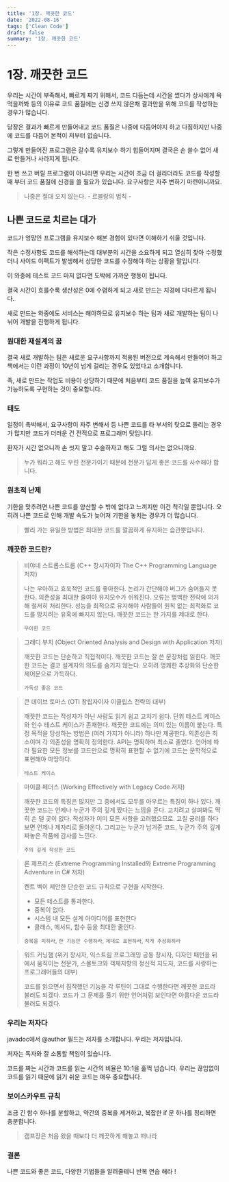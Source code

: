 ```yaml
---
title: '1장. 깨끗한 코드'
date: '2022-08-16'
tags: ['Clean Code']
draft: false
summary: '1장. 깨끗한 코드'
---
```


# 1장. 깨끗한 코드

우리는 시간이 부족해서, 빠르게 짜기 위해서, 코드 다듬는데 시간을 썼다가 상사에게 욕먹을까봐 등의 이유로 코드 품질에는 신경 쓰지 않은채 결과만을 위해 코드를 작성하는 경우가 많습니다.

당장은 결과가 빠르게 만들어내고 코드 품질은 나중에 다듬어야지 하고 다짐하지만 나중에 코드를 다듬어 본적이 저부터 없습니다.

그렇게 만들어진 프로그램은 갈수록 유지보수 하기 힘들어지며 결국은 손 쓸수 없어 새로 만들거나 사라지게 됩니다.

한 번 쓰고 버릴 프로그램이 아니라면 우리는 시간이 조금 더 걸리더라도 코드를 작성할 때 부터 코드 품질에 신경을 쓸 필요가 있습니다. 요구사항은 자주 변하기 마련이니까요.

> 나중은 절대 오지 않는다. - 르블랑의 법칙 -

## 나쁜 코드로 치르는 대가

코드가 엉망인 프로그램을 유지보수 해본 경험이 있다면 이해하기 쉬울 것입니다.

작은 수정사항도 코드를 해석하는데 대부분의 시간을 소요하게 되고 열심히 찾아 수정했더니 사이드 이펙트가 발생해서 상당한 코드를 수정해야 하는 상황을 말입니다.

이 와중에 테스트 코드 마저 없다면 도박에 가까운 행동이 됩니다.

결국 시간이 흐를수록 생산성은 0에 수렴하게 되고 새로 만드는 지경에 다다르게 됩니다.

새로 만드는 와중에도 서비스는 해야하므로 유지보수 하는 팀과 새로 개발하는 팀이 나뉘어 개발을 진행하게 됩니다.

### 원대한 재설계의 꿈

결국 새로 개발하는 팀은 새로운 요구사항까지 적용된 버전으로 계속해서 만들어야 하고 책에서는 이런 과정이 10년이 넘게 걸리는 경우도 있었다고 소개합니다.

즉, 새로 만드는 작업도 비용이 상당하기 때문에 처음부터 코드 품질을 높여 유지보수가 가능하도록 구현하는 것이 중요합니다.

### 태도

일정이 촉박해서, 요구사항이 자주 변해서 등 나쁜 코드를 타 부서의 탓으로 돌리는 경우가 많지만
코드가 더러운 건 전적으로 프로그래머 탓입니다.

환자가 시간 없으니까 손 씻지 말고 수술하자고 해도 그럴 의사는 없으니까요.

> 누가 뭐라고 해도 우린 전문가이기 때문에 전문가 답게 좋은 코드를 사수해야 합니다.

### 원초적 난제

기한을 맞추려면 나쁜 코드를 양산할 수 밖에 없다고 느끼지만 이건 착각일 뿐입니다.
오히려 나쁜 코드로 인해 개발 속도가 늦어져 기한을 놓치는 경우가 더 많습니다.

> 빨리 가는 유일한 방법은 최대한 코드를 깔끔하게 유지하는 습관뿐입니다.

### 깨끗한 코드란?

> 비야네 스트롭스트룹 (C++ 창시자이자 The C++ Programming Language 저자)
>
> 나는 우아하고 효욱적인 코드를 좋아한다.
> 논리가 간단해야 버그가 숨어들지 못한다.
> 의존성을 최대한 줄여야 유지모수가 쉬워진다.
> 오류는 명백한 전략에 의거해 철저히 처리한다.
> 성능을 최적으로 유지해야 사람들이 원칙 없는 최적화로 코드를 망치려는 유혹에 빠지지 않는다.
> 깨끗한 코드는 한 가지를 제대로 한다.
>
> `우아한 코드`

> 그래디 부치 (Object Oriented Analysis and Design with Application 저자)
>
> 깨끗한 코드는 단순하고 직접적이다.
> 깨끗한 코드는 잘 쓴 문장처럼 읽힌다.
> 깨끗한 코드는 결코 설계자의 의도를 숨기지 않는다.
> 오히려 명쾌한 추상화와 단순한 제어문으로 가득하다.
>
> `가독성 좋은 코드`

> 큰 데이브 토마스 (OTI 창립자이자 이클립스 전략의 대부)
>
> 깨끗한 코드는 작성자가 아닌 사람도 읽기 쉽고 고치기 쉽다.
> 단위 테스트 케이스와 인수 테스트 케이스가 존재한다.
> 깨끗한 코드에는 의미 있는 이름이 붙는다.
> 특정 목적을 당성하는 방법은 (여러 가지가 아니라) 하나만 제공한다.
> 의존성은 최소이며 각 의존성을 명확히 정의한다.
> API는 명확하며 최소로 줄였다.
> 언어에 따라 필요한 모든 정보를 코드만으로 명확히 표현할 수 없기에 코드는 문학적으로 표현해야 마땅하다.
>
> `테스트 케이스`

> 마이클 페더스 (Working Effectively with Legacy Code 저자)
>
> 깨끗한 코드의 특징은 많지만 그 중에서도 모두를 아우르는 특징이 하나 있다.
> 깨끗한 코드는 언제나 누군가 주의 깊게 짰다는 느낌을 준다.
> 고치려고 살펴봐도 딱히 손 댈 곳이 없다.
> 작성자가 이미 모든 사항을 고려했으므로. 고칠 궁리를 하다보면 언제나 제자리로 돌아온다.
> 그리고는 누군가 남겨준 코드, 누군가 주의 깊게 짜놓은 작품에 감사를 느낀다.
>
> `주의 깊게 작성한 코드`

> 론 제프리스 (Extreme Programming Installed와 Extreme Programming Adventure in C# 저자)
>
> 켄트 벡이 제안한 단순한 코드 규칙으로 구현을 시작한다.
>
> - 모든 테스트를 통과한다.
> - 중복이 없다.
> - 시스템 내 모든 설계 아이디어를 표현한다
> - 클래스, 메서드, 함수 등을 최대한 줄인다.
>
> `중복을 피하라`, `한 기능만 수행하라`, `제대로 표현하라`, `작게 추상화하라`

> 워드 커닝햄 (위키 창시자, 익스트림 프로그래밍 공동 창시자, 디자인 패턴을 뒤에서 움직이는 전문가, 스몰토크와 객체지향의 정신적 지도자, 코드를 사랑하는 프로그래머들의 대부)
>
> 코드를 읽으면서 짐작했던 기능을 각 루틴이 그대로 수행한다면 깨끗한 코드라 불러도 되겠다.
> 코드가 그 문제를 풀기 위한 언어처럼 보인다면 아름다운 코드라 불러도 되겠다.

### 우리는 저자다

javadoc에서 @author 필드는 저자를 소개합니다. 우리는 저자입니다.

저자는 독자와 잘 소통할 책임이 있습니다.

코드를 짜는 시간과 코드를 읽는 시간의 비율은 10:1을 훌쩍 넘습니다.
우리는 끊임없이 코드를 읽기 때문에 읽기 쉬운 코드는 매우 중요합니다.

### 보이스카우트 규칙

조금 긴 함수 하나를 분할하고, 약간의 중복을 제거하고, 복잡한 if 문 하나를 정리하면 충분합니다.

> 캠프장은 처음 왔을 때보다 더 깨끗하게 해놓고 떠나라

### 결론

나쁜 코드와 좋은 코드, 다양한 기법들을 알려줄테니 반복 연습 해라 !
